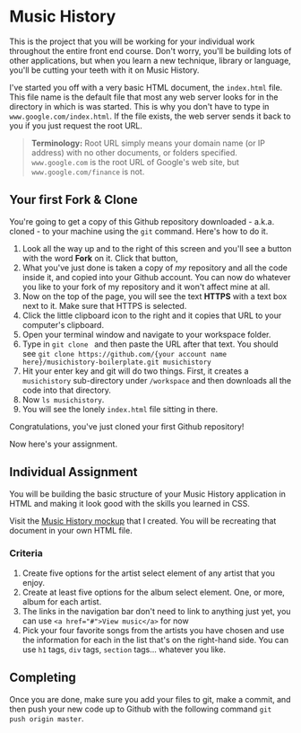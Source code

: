 # Music History

This is the project that you will be working for your individual work throughout the entire front end course. Don't worry, you'll be building lots of other applications, but when you learn a new technique, library or language, you'll be cutting your teeth with it on Music History.

I've started you off with a very basic HTML document, the `index.html` file. This file name is the default file that most any web server looks for in the directory in which is was started. This is why you don't have to type in `www.google.com/index.html`. If the file exists, the web server sends it back to you if you just request the root URL.

> **Terminology:** Root URL simply means your domain name (or IP address) with no other documents, or folders specified. `www.google.com` is the root URL of Google's web site, but `www.google.com/finance` is not.

## Your first Fork & Clone

You're going to get a copy of this Github repository downloaded - a.k.a. cloned - to your machine using the `git` command. Here's how to do it.

1. Look all the way up and to the right of this screen and you'll see a button with the word **Fork** on it. Click that button,
2. What you've just done is taken a copy of *my* repository and all the code inside it, and copied into your Github account. You can now do whatever you like to your fork of my repository and it won't affect mine at all.
3. Now on the top of the page, you will see the text **HTTPS** with a text box next to it. Make sure that HTTPS is selected.
4. Click the little clipboard icon to the right and it copies that URL to your computer's clipboard.
5. Open your terminal window and navigate to your workspace folder.
6. Type in `git clone ` and then paste the URL after that text. You should see
   `git clone https://github.com/{your account name here}/musichistory-boilerplate.git musichistory`
1. Hit your enter key and git will do two things. First, it creates a `musichistory` sub-directory under `/workspace` and then downloads all the code into that directory.
1. Now `ls musichistory`.
1. You will see the lonely `index.html` file sitting in there.

Congratulations, you've just cloned your first Github repository!

Now here's your assignment.

## Individual Assignment

You will be building the basic structure of your Music History application in HTML and making it look good with the skills you learned in CSS.

Visit the [Music History mockup](https://moqups.com/chortlehoort/1E8LJX7r/) that I created. You will be recreating that document in your own HTML file.

### Criteria

1. Create five options for the artist select element of any artist that you enjoy.
1. Create at least five options for the album select element. One, or more, album for each artist.
1. The links in the navigation bar don't need to link to anything just yet, you can use `<a href="#">View music</a>` for now
1. Pick your four favorite songs from the artists you have chosen and use the information for each in the list that's on the right-hand side. You can use `h1` tags, `div` tags, `section` tags... whatever you like.

## Completing

Once you are done, make sure you add your files to git, make a commit, and then push your new code up to Github with the following command `git push origin master`.
